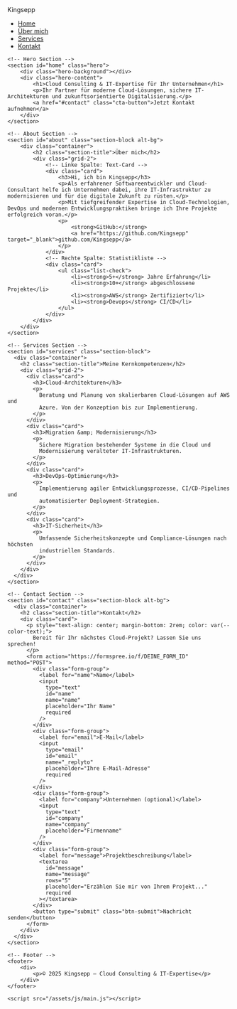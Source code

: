 <!DOCTYPE html>
<html lang="de">
<head>
    <meta charset="UTF-8">
    <meta name="viewport" content="width=device-width">
    <title>Kingsepp - Cloud Consulting & IT-Expertise</title>
    <link rel="stylesheet" href="/assets/css/style.css">
</head>
<body>
    <!-- Navigation -->
    <nav>
        <div class="nav-container">
            <div class="logo">Kingsepp</div>
            <ul class="nav-links">
                <li><a href="#home">Home</a></li>
                <li><a href="#about">Über mich</a></li>
                <li><a href="#services">Services</a></li>
                <li><a href="#contact">Kontakt</a></li>
            </ul>
        </div>
    </nav>

    <!-- Hero Section -->
    <section id="home" class="hero">
        <div class="hero-background"></div>
        <div class="hero-content">
            <h1>Cloud Consulting & IT-Expertise für Ihr Unternehmen</h1>
            <p>Ihr Partner für moderne Cloud-Lösungen, sichere IT-Architekturen und zukunftsorientierte Digitalisierung.</p>
            <a href="#contact" class="cta-button">Jetzt Kontakt aufnehmen</a>
        </div>
    </section>

    <!-- About Section -->
    <section id="about" class="section-block alt-bg">
        <div class="container">
            <h2 class="section-title">Über mich</h2>
            <div class="grid-2">
                <!-- Linke Spalte: Text-Card -->
                <div class="card">
                    <h3>Hi, ich bin Kingsepp</h3>
                    <p>Als erfahrener Softwareentwickler und Cloud-Consultant helfe ich Unternehmen dabei, ihre IT-Infrastruktur zu modernisieren und für die digitale Zukunft zu rüsten.</p>
                    <p>Mit tiefgreifender Expertise in Cloud-Technologien, DevOps und modernen Entwicklungspraktiken bringe ich Ihre Projekte erfolgreich voran.</p>
                    <p>
                        <strong>GitHub:</strong>
                        <a href="https://github.com/Kingsepp" target="_blank">github.com/Kingsepp</a>
                    </p>
                </div>
                <!-- Rechte Spalte: Statistikliste -->
                <div class="card">
                    <ul class="list-check">
                        <li><strong>5+</strong> Jahre Erfahrung</li>
                        <li><strong>10+</strong> abgeschlossene Projekte</li>
                        <li><strong>AWS</strong> Zertifiziert</li>
                        <li><strong>Devops</strong> CI/CD</li>
                    </ul>
                </div>
            </div>
        </div>
    </section>

    <!-- Services Section -->
    <section id="services" class="section-block">
      <div class="container">
        <h2 class="section-title">Meine Kernkompetenzen</h2>
        <div class="grid-2">
          <div class="card">
            <h3>Cloud-Architekturen</h3>
            <p>
              Beratung und Planung von skalierbaren Cloud-Lösungen auf AWS und
              Azure. Von der Konzeption bis zur Implementierung.
            </p>
          </div>
          <div class="card">
            <h3>Migration &amp; Modernisierung</h3>
            <p>
              Sichere Migration bestehender Systeme in die Cloud und
              Modernisierung veralteter IT-Infrastrukturen.
            </p>
          </div>
          <div class="card">
            <h3>DevOps-Optimierung</h3>
            <p>
              Implementierung agiler Entwicklungsprozesse, CI/CD-Pipelines und
              automatisierter Deployment-Strategien.
            </p>
          </div>
          <div class="card">
            <h3>IT-Sicherheit</h3>
            <p>
              Umfassende Sicherheitskonzepte und Compliance-Lösungen nach höchsten
              industriellen Standards.
            </p>
          </div>
        </div>
      </div>
    </section>

    <!-- Contact Section -->
    <section id="contact" class="section-block alt-bg">
      <div class="container">
        <h2 class="section-title">Kontakt</h2>
        <div class="card">
          <p style="text-align: center; margin-bottom: 2rem; color: var(--color-text);">
            Bereit für Ihr nächstes Cloud-Projekt? Lassen Sie uns sprechen!
          </p>
          <form action="https://formspree.io/f/DEINE_FORM_ID" method="POST">
            <div class="form-group">
              <label for="name">Name</label>
              <input
                type="text"
                id="name"
                name="name"
                placeholder="Ihr Name"
                required
              />
            </div>
            <div class="form-group">
              <label for="email">E-Mail</label>
              <input
                type="email"
                id="email"
                name="_replyto"
                placeholder="Ihre E-Mail-Adresse"
                required
              />
            </div>
            <div class="form-group">
              <label for="company">Unternehmen (optional)</label>
              <input
                type="text"
                id="company"
                name="company"
                placeholder="Firmenname"
              />
            </div>
            <div class="form-group">
              <label for="message">Projektbeschreibung</label>
              <textarea
                id="message"
                name="message"
                rows="5"
                placeholder="Erzählen Sie mir von Ihrem Projekt..."
                required
              ></textarea>
            </div>
            <button type="submit" class="btn-submit">Nachricht senden</button>
          </form>
        </div>
      </div>
    </section>

    <!-- Footer -->
    <footer>
        <div>
            <p>© 2025 Kingsepp – Cloud Consulting & IT-Expertise</p>
        </div>
    </footer>

    <script src="/assets/js/main.js"></script>
</body>
</html>
